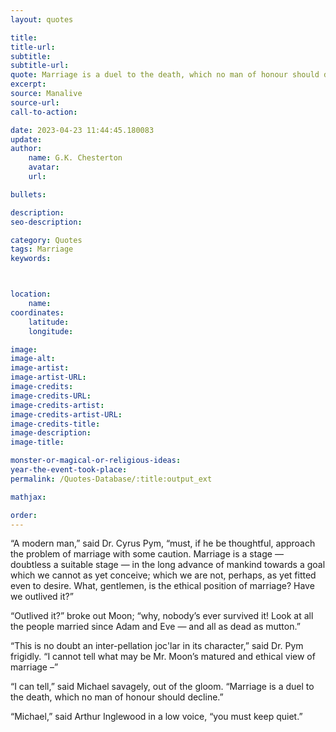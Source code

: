 ```yaml
---
layout: quotes

title:
title-url:
subtitle:
subtitle-url:
quote: Marriage is a duel to the death, which no man of honour should decline.
excerpt:
source: Manalive
source-url:
call-to-action:

date: 2023-04-23 11:44:45.180083
update:
author:
    name: G.K. Chesterton
    avatar:
    url:

bullets:

description:
seo-description:

category: Quotes
tags: Marriage
keywords:



location:
    name:
coordinates:
    latitude:
    longitude:

image:
image-alt:
image-artist:
image-artist-URL:
image-credits:
image-credits-URL:
image-credits-artist:
image-credits-artist-URL:
image-credits-title:
image-description:
image-title:

monster-or-magical-or-religious-ideas:
year-the-event-took-place:
permalink: /Quotes-Database/:title:output_ext

mathjax:

order:
---
```


“A modern man,” said Dr. Cyrus Pym, “must, if he be thoughtful, approach the  problem of marriage with some caution. Marriage is a stage — doubtless a suitable stage — in the long advance of mankind towards a goal which we cannot as yet conceive; which we are not, perhaps, as yet fitted even to desire. What, gentlemen, is the ethical position of marriage? Have we outlived it?”

“Outlived it?” broke out Moon; “why, nobody’s ever survived it! Look at all the people married since Adam and Eve — and all as dead as mutton.”

“This is no doubt an inter-pellation joc'lar in its character,” said Dr. Pym frigidly. “I cannot tell what may be Mr. Moon’s matured and ethical view of marriage –”

“I can tell,” said Michael savagely,  out of the gloom. “Marriage is a duel to the death, which no man of honour should decline.”

“Michael,” said Arthur Inglewood in a low voice, “you must keep quiet.”